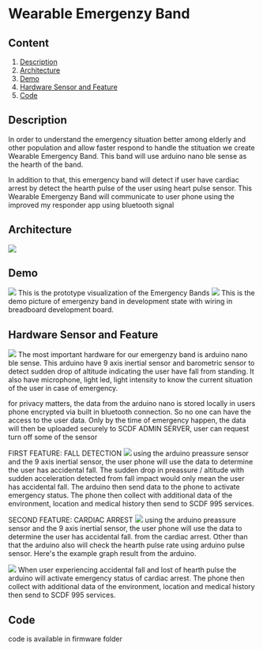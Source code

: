 # Wearable Emergenzy Band

## Content

1. [Description](#description)
2. [Architecture](#architecture)
3. [Demo](#demo)
4. [Hardware Sensor and Feature](#hardware-sensor-and-feature)
5. [Code](#code)

## Description

In order to understand the emergency situation better among elderly and other population and allow faster respond to handle the stituation we create Wearable Emergency Band. This band will use arduino nano ble sense as the hearth of the band.

In addition to that, this emergency band will detect if user have cardiac arrest by detect the hearth pulse of the user using heart pulse sensor. This Wearable Emergenzy Band will communicate to user phone using the improved my responder app using bluetooth signal

## Architecture

<image src='Architecture.JPG'>

## Demo

<image src='emergenzy band.JPG'>
This is the prototype visualization of the Emergency Bands

<image src='arm band.JPG'>
This is the demo picture of emergenzy band in development state with wiring in breadboard development board.

## Hardware Sensor and Feature

<image src='arduino nano ble sense.JPG'>
The most important hardware for our emergenzy band is arduino nano ble sense. This arduino have 9 axis inertial sensor and barometric sensor to detect sudden drop of altitude indicating the user have fall from standing. It also have microphone, light led, light intensity to know the current situation of the user in case of emergency.

for privacy matters, the data from the arduino nano is stored locally in users phone encrypted via built in bluetooth connection. So no one can have the access to the user data. Only by the time of emergency happen, the data will then be uploaded securely to SCDF ADMIN SERVER, user can request turn off some of the sensor

FIRST FEATURE: FALL DETECTION
<image src='preassure drop.JPG'>
using the arduino preassure sensor and the 9 axis inertial sensor, the user phone will use the data to determine the user has accidental fall. The sudden drop in preassure / altitude with sudden acceleration detected from fall impact would only mean the user has accidental fall. The arduino then send data to the phone to activate emergency status. The phone then collect with additional data of the environment, location and medical history then send to SCDF 995 services.

SECOND FEATURE: CARDIAC ARREST
<image src='pulse sensor.jpg'>
using the arduino preassure sensor and the 9 axis inertial sensor, the user phone will use the data to determine the user has accidental fall. from the cardiac arrest. Other than that the arduino also will check the hearth pulse rate using arduino pulse sensor. Here's the example graph result from the arduino.

<image src='pulse sensor graph.jpg'>
When user experiencing accidental fall and lost of hearth pulse the arduino will activate emergency status of cardiac arrest. The phone then collect with additional data of the environment, location and medical history then send to SCDF 995 services.

## Code

code is available in firmware folder
